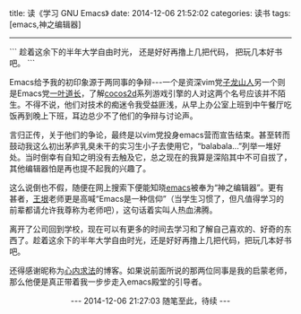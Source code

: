 title: 读《学习 GNU Emacs》
date: 2014-12-06 21:52:02
categories: 读书
tags: [emacs,神之编辑器]

---
<p/>
```
趁着这余下的半年大学自由时光，
还是好好再撸上几把代码，
把玩几本好书吧。
```

Emacs给予我的初印象源于两同事的争辩---一个是资深vim党[子龙山人](http://4gamers.cn/)另一个则是Emacs党[一叶道长](http://blog.leafsoar.com/)，了解[cocos2d](http://www.cocos2d-x.org/)系列游戏引擎的人对这两个名号应该并不陌生。不得不说，他们对技术的痴迷令我受益匪浅，从早上办公室上班到中午餐厅吃饭再到晚上下班，耳边总少不了他们的争辩与讨论声。

言归正传，关于他们的争论，最终是以vim党投身emacs营而宣告结束。甚至转而鼓动我这么初出茅庐乳臭未干的实习生小子去使用它，“balabala...”列举一堆好处。当时倒幸有自知之明没有去触及它，总之现在的我算是深陷其中不可自拔了，其他编辑器怕是再也提不起我的兴趣了。

这么说倒也不假，随便在网上搜索下便能知晓[emacs](http://zh.wikipedia.org/zh-cn/Emacs)被奉为“神之编辑器”。<!--more-->更有甚者，[王垠](http://baike.baidu.com/view/1928287.htm?fr=aladdin)老师更是高喊“Emacs是一种信仰”（当学生习惯了，但凡值得学习的前辈都请允许我尊称为老师吧），这句话着实叫人热血沸腾。

离开了公司回到学校，现在可以有更多的时间去学习和了解自己喜欢的、好奇的东西了。趁着这余下的半年大学自由时光，还是好好再撸上几把代码，把玩几本好书吧。

还得感谢昵称为[心内求法](http://www.cnblogs.com/holbrook/archive/2012/02/15/2357336.html)的博客。如果说前面所说的那两位同事是我的启蒙老师，那么他便是真正带着我一步步走入emacs殿堂的引导者。

<center>--- 2014-12-06 21:27:03 随笔至此，待续 ---</center>

